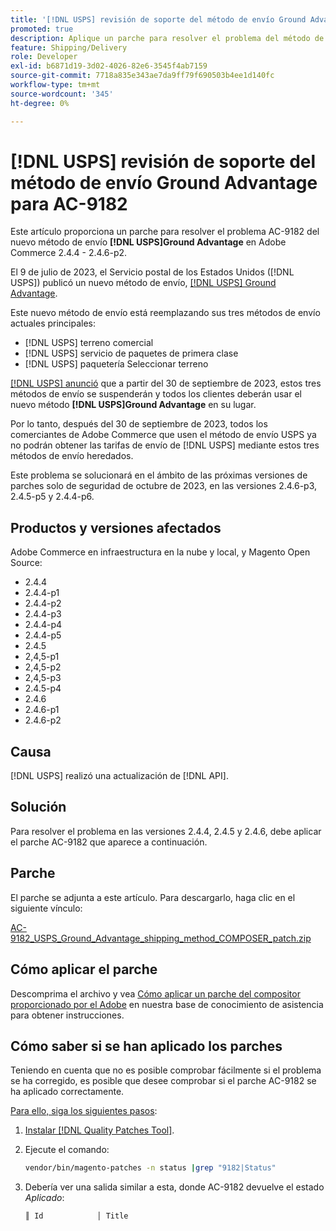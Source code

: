 ```yaml
---
title: '[!DNL USPS] revisión de soporte del método de envío Ground Advantage para AC-9182'
promoted: true
description: Aplique un parche para resolver el problema del método de envío  [!DNL USPS] Ground Advantage AC-9182 para Adobe Commerce 2.4.4 - 2.4.6-p2.
feature: Shipping/Delivery
role: Developer
exl-id: b6871d19-3d02-4026-82e6-3545f4ab7159
source-git-commit: 7718a835e343ae7da9ff79f690503b4ee1d140fc
workflow-type: tm+mt
source-wordcount: '345'
ht-degree: 0%

---
```


# [!DNL USPS] revisión de soporte del método de envío Ground Advantage para AC-9182

Este artículo proporciona un parche para resolver el problema AC-9182 del nuevo método de envío **[!DNL USPS]Ground Advantage** en Adobe Commerce 2.4.4 - 2.4.6-p2.

El 9 de julio de 2023, el Servicio postal de los Estados Unidos ([!DNL USPS]) publicó un nuevo método de envío, [[!DNL USPS] Ground Advantage](https://www.usps.com/ship/ground-advantage.htm).

Este nuevo método de envío está reemplazando sus tres métodos de envío actuales principales:

* [!DNL USPS] terreno comercial
* [!DNL USPS] servicio de paquetes de primera clase
* [!DNL USPS] paquetería Seleccionar terreno

[[!DNL USPS] anunció](https://faq.usps.com/s/article/USPS-Ground-Advantage#how_it_works) que a partir del 30 de septiembre de 2023, estos tres métodos de envío se suspenderán y todos los clientes deberán usar el nuevo método **[!DNL USPS]Ground Advantage** en su lugar.

Por lo tanto, después del 30 de septiembre de 2023, todos los comerciantes de Adobe Commerce que usen el método de envío USPS ya no podrán obtener las tarifas de envío de [!DNL USPS] mediante estos tres métodos de envío heredados.

Este problema se solucionará en el ámbito de las próximas versiones de parches solo de seguridad de octubre de 2023, en las versiones 2.4.6-p3, 2.4.5-p5 y 2.4.4-p6.

## Productos y versiones afectados

Adobe Commerce en infraestructura en la nube y local, y Magento Open Source:

* 2.4.4
* 2.4.4-p1
* 2.4.4-p2
* 2.4.4-p3
* 2.4.4-p4
* 2.4.4-p5
* 2.4.5
* 2,4,5-p1
* 2,4,5-p2
* 2,4,5-p3
* 2.4.5-p4
* 2.4.6
* 2.4.6-p1
* 2.4.6-p2

## Causa

[!DNL USPS] realizó una actualización de [!DNL API].

## Solución

Para resolver el problema en las versiones 2.4.4, 2.4.5 y 2.4.6, debe aplicar el parche AC-9182 que aparece a continuación.

## Parche

El parche se adjunta a este artículo. Para descargarlo, haga clic en el siguiente vínculo:

[AC-9182_USPS_Ground_Advantage_shipping_method_COMPOSER_patch.zip](assets/AC-9182_USPS_Ground_Advantage_shipping_method_COMPOSER_patch.zip)

## Cómo aplicar el parche

Descomprima el archivo y vea [Cómo aplicar un parche del compositor proporcionado por el Adobe](https://experienceleague.adobe.com/docs/commerce-knowledge-base/kb/how-to/how-to-apply-a-composer-patch-provided-by-magento.html) en nuestra base de conocimiento de asistencia para obtener instrucciones.

## Cómo saber si se han aplicado los parches

Teniendo en cuenta que no es posible comprobar fácilmente si el problema se ha corregido, es posible que desee comprobar si el parche AC-9182 se ha aplicado correctamente.

<u>Para ello, siga los siguientes pasos</u>:

1. [Instalar [!DNL Quality Patches Tool]](https://experienceleague.adobe.com/docs/commerce-operations/tools/quality-patches-tool/usage.html).
1. Ejecute el comando:

   ```bash
   vendor/bin/magento-patches -n status |grep "9182|Status"
   ```

1. Debería ver una salida similar a esta, donde AC-9182 devuelve el estado *Aplicado*:

   ```bash
   ║ Id            │ Title                                                        │ Category        │ Origin                 │ Status      │ Details                                          ║ ║ N/A           │ ../m2-hotfixes/AC-9182_USPS_Ground_Advantage_shipping_method_COMPOSER_patch.patch      │ Other           │ Local                  │ Applied     │ Patch type: Custom                                
   ```
